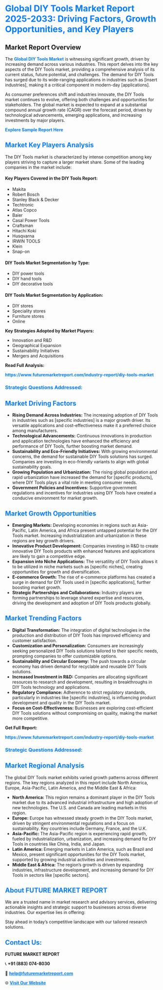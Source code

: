 <h1 style="color: #007BFF;">Global DIY Tools Market Report 2025-2033: Driving Factors, Growth Opportunities, and Key Players</h1>

<section id="overview">
<h2>Market Report Overview</h2>
<p>The <a href="https://www.futuremarketreport.com/industry-report/diy-tools-market" style="color: #007BFF; text-decoration: none;"><strong>Global DIY Tools Market</strong></a> is witnessing significant growth, driven by increasing demand across various industries. This report delves into the key aspects of the DIY Tools market, providing a comprehensive analysis of its current status, future potential, and challenges. The demand for DIY Tools has surged due to its wide-ranging applications in industries such as [insert industries], making it a critical component in modern-day [applications].</p>
<p>As consumer preferences shift and industries innovate, the DIY Tools market continues to evolve, offering both challenges and opportunities for stakeholders. The global market is expected to expand at a substantial compound annual growth rate (CAGR) over the forecast period, driven by technological advancements, emerging applications, and increasing investments by major players.</p>
</section>

<section id="overview">
<p><a href="https://www.futuremarketreport.com/request-sample/reportId=56811" style="color: #007BFF; text-decoration: none;"><strong>Explore Sample Report Here</strong></a></p>
</section>

<section id="key-players">
<h2 style="color: #007BFF;">Market Key Players Analysis</h2>
<p>The DIY Tools market is characterized by intense competition among key players striving to capture a larger market share. Some of the leading companies in the market include:</p>
<h4>Key Players Covered in the DIY Tools Report:</h4>
<ul><li>Makita</li><li>Robert Bosch</li><li>Stanley Black &amp; Decker</li><li>Techtronic</li><li>Atlas Copco</li><li>Baier</li><li>Casal Power Tools</li><li>Craftsman</li><li>Hitachi Koki</li><li>Husqvarna</li><li>IRWIN TOOLS</li><li>Klein</li><li>Snap-on</li></ul>
<h4>DIY Tools Market Segmentation by Type:</h4>
<ul><li>DIY power tools</li><li>DIY hand tools</li><li>DIY decorative tools</li></ul>

<h4>DIY Tools Market Segmentation by Application:</h4>
<ul><li>DIY stores</li><li>Speciality stores</li><li>Furniture stores</li><li>Online</li></ul>
<p><strong>Key Strategies Adopted by Market Players:</strong></p>
<ul>
<li>Innovation and R&D</li>
<li>Geographical Expansion</li>
<li>Sustainability Initiatives</li>
<li>Mergers and Acquisitions</li>
</ul>
</section>

<section>
<p><strong>Read Full Analysis: </strong></p><a href="https://www.futuremarketreport.com/industry-report/diy-tools-market" style="color: #007BFF; text-decoration: none;"><strong>https://www.futuremarketreport.com/industry-report/diy-tools-market</strong></a>
<h3 style="color: #007BFF;">Strategic Questions Addressed:</h3>
</section>

<section id="driving-factors">
<h2 style="color: #007BFF;">Market Driving Factors</h2>
<ul>
<li><strong>Rising Demand Across Industries:</strong> The increasing adoption of DIY Tools in industries such as [specific industries] is a major growth driver. Its versatile applications and cost-effectiveness make it a preferred choice among manufacturers.</li>
<li><strong>Technological Advancements:</strong> Continuous innovations in production and application technologies have enhanced the efficiency and performance of DIY Tools, further boosting market demand.</li>
<li><strong>Sustainability and Eco-Friendly Initiatives:</strong> With growing environmental concerns, the demand for sustainable DIY Tools solutions has surged. Companies are investing in eco-friendly variants to align with global sustainability goals.</li>
<li><strong>Growing Population and Urbanization:</strong> The rising global population and rapid urbanization have increased the demand for [specific products], where DIY Tools plays a vital role in meeting consumer needs.</li>
<li><strong>Government Policies and Incentives:</strong> Supportive government regulations and incentives for industries using DIY Tools have created a conducive environment for market growth.</li>
</ul>
</section>

<section id="growth-opportunities">
<h2 style="color: #007BFF;">Market Growth Opportunities</h2>
<ul>
<li><strong>Emerging Markets:</strong> Developing economies in regions such as Asia-Pacific, Latin America, and Africa present untapped potential for the DIY Tools market. Increasing industrialization and urbanization in these regions are key growth drivers.</li>
<li><strong>Innovative Product Development:</strong> Companies investing in R&D to create innovative DIY Tools products with enhanced features and applications are likely to gain a competitive edge.</li>
<li><strong>Expansion into Niche Applications:</strong> The versatility of DIY Tools allows it to be utilized in niche markets such as [specific niches], creating opportunities for growth and diversification.</li>
<li><strong>E-commerce Growth:</strong> The rise of e-commerce platforms has created a surge in demand for DIY Tools used in [specific applications], further boosting market growth.</li>
<li><strong>Strategic Partnerships and Collaborations:</strong> Industry players are forming partnerships to leverage shared expertise and resources, driving the development and adoption of DIY Tools products globally.</li>
</ul>
</section>

<section id="trending-factors">
<h2 style="color: #007BFF;">Market Trending Factors</h2>
<ul>
<li><strong>Digital Transformation:</strong> The integration of digital technologies in the production and distribution of DIY Tools has improved efficiency and customer satisfaction.</li>
<li><strong>Customization and Personalization:</strong> Consumers are increasingly seeking personalized DIY Tools solutions tailored to their specific needs, prompting companies to offer customizable options.</li>
<li><strong>Sustainability and Circular Economy:</strong> The push towards a circular economy has driven demand for recyclable and reusable DIY Tools solutions.</li>
<li><strong>Increased Investment in R&D:</strong> Companies are allocating significant resources to research and development, resulting in breakthroughs in DIY Tools technology and applications.</li>
<li><strong>Regulatory Compliance:</strong> Adherence to strict regulatory standards, particularly in industries like [specific industries], is influencing product development and quality in the DIY Tools market.</li>
<li><strong>Focus on Cost-Effectiveness:</strong> Businesses are exploring cost-efficient DIY Tools solutions without compromising on quality, making the market more competitive.</li>
</ul>
</section>

<section>
<p><strong>Get Full Report: </strong></p><a href="https://www.futuremarketreport.com/industry-report/diy-tools-market" style="color: #007BFF; text-decoration: none;"><strong>https://www.futuremarketreport.com/industry-report/diy-tools-market</strong></a>
<h3 style="color: #007BFF;">Strategic Questions Addressed:</h3>
</section>


<section id="regional-analysis">
<h2 style="color: #007BFF;">Market Regional Analysis</h2>
<p>The global DIY Tools market exhibits varied growth patterns across different regions. The key regions analyzed in this report include North America, Europe, Asia-Pacific, Latin America, and the Middle East & Africa:</p>
<ul>
<li><strong>North America:</strong> This region remains a dominant player in the DIY Tools market due to its advanced industrial infrastructure and high adoption of new technologies. The U.S. and Canada are leading markets in this region.</li>
<li><strong>Europe:</strong> Europe has witnessed steady growth in the DIY Tools market, driven by stringent environmental regulations and a focus on sustainability. Key countries include Germany, France, and the U.K.</li>
<li><strong>Asia-Pacific:</strong> The Asia-Pacific region is experiencing rapid growth, fueled by industrialization, urbanization, and increasing demand for DIY Tools in countries like China, India, and Japan.</li>
<li><strong>Latin America:</strong> Emerging markets in Latin America, such as Brazil and Mexico, present significant opportunities for the DIY Tools market, supported by growing industrial activities and investments.</li>
<li><strong>Middle East & Africa:</strong> The region’s growth is driven by expanding industries, infrastructure development, and increasing demand for DIY Tools in sectors like [specific sectors].</li>
</ul>
</section>

<footer>
<h2 style="color: #007BFF;">About FUTURE MARKET REPORT</h2>
<p>We are a trusted name in market research and advisory services, delivering actionable insights and strategic support to businesses across diverse industries. Our expertise lies in offering:</p>

<p>Stay ahead in today’s competitive landscape with our tailored research solutions.</p>

<h2 style="color: #007BFF;">Contact Us:</h2>
<p><strong>FUTURE MARKET REPORT</strong></p>
<p>📞 <strong>+91 (883) 074-8030</strong></p>
<p>📧 <strong><a href="mailto:help@futuremarketreport.com" style="color: #007BFF;">help@futuremarketreport.com</a></strong></p>
<p>🌐 <strong><a href="https://www.futuremarketreport.com/" style="color: #007BFF;">Visit Our Website</a></strong></p>
</footer>